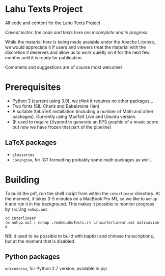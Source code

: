 # Lahu Texts Project
All code and content for the Lahu Texts Project

_Caveat lector: the code and texts here are *incomplete* and *in progress*_

While the material here is being made avaiable under the Apache License, we
would appreciate it if users and viewers treat the material with the 
discretion it deserves and allow us to work quietly on it for the next
few months until it is ready for publication.

Comments and suggestions are of course most welcome!

# Prerequisites
* Python 3 (current using 3.9), we _think_ it requires no other packages...
* Two fonts (SIL Charis and Babelstone Han)
* A suitable XeLaTeX installation (including a number of Math and other packages). Currently using MacTeX Live and Ubuntu version.
* (It used to require Lilypond to generate an EPS graphic of a music score but now we have frozen that part of the pipeline)

## LaTeX packages
* `glossaries`
* `covington`, for IGT formatting
probably some math packages as well..

# Building
To build the pdf, run the shell script from within the `interlinear` directory. At the moment, it takes 3-5 minutes 
on a MacBook Pro M1, so we like to `nohup` it
and run it in the background. This makes it possible to monitor progress by `tail`ing `nohup.out`.
```
cd interlinear
rm nohup.out ; nohup ./makeLahuTexts.sh lahuinterlinear.xml matisovian &
```

NB: it used to be possible to build with baptist and chinese transcriptions, but at the moment that is disabled.

## Python packages
`unicodecsv`, for Python 2.7 version, available in pip

